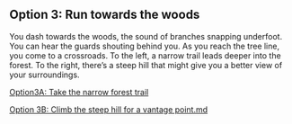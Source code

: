 ## Option 3: Run towards the woods
You dash towards the woods, the sound of branches snapping underfoot. You can hear the guards shouting behind you. As you reach the tree line, you come to a crossroads. To the left, a narrow trail leads deeper into the forest. To the right, there’s a steep hill that might give you a better view of your surroundings.


[Option3A:  Take the narrow forest trail](./option3A.md)

[Option 3B: Climb the steep hill for a vantage point.md](./option3B.md)